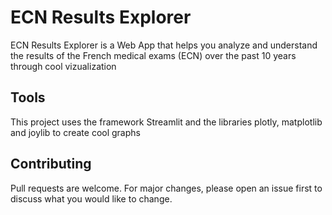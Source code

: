 # ECN Results Explorer

ECN Results Explorer is a Web App that helps you analyze and understand the results of the French medical exams (ECN) over the past 10 years through cool vizualization

## Tools

This project uses the framework Streamlit and the libraries plotly, matplotlib and joylib to create cool graphs

## Contributing

Pull requests are welcome. For major changes, please open an issue first to discuss what you would like to change.
